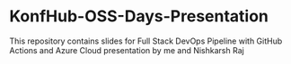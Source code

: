 # KonfHub-OSS-Days-Presentation
This repository contains slides for Full Stack DevOps Pipeline with GitHub Actions and Azure Cloud presentation by me and Nishkarsh Raj
